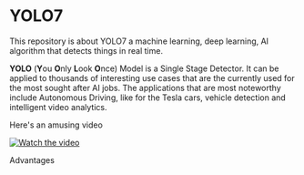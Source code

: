 # YOLO7
This repository is about YOLO7 a machine learning, deep learning, AI algorithm that detects things in real time.


**YOLO** (**Y**ou **O**nly **L**ook **O**nce) Model is a Single Stage Detector. It can be applied to thousands of interesting use cases that are the currently used for the most sought after AI jobs. The applications that are most noteworthy include Autonomous Driving, like for the Tesla cars, vehicle detection and intelligent video analytics.


Here's an amusing video 

[![Watch the video](https://user-images.githubusercontent.com/20040679/189306825-deeae945-f087-4289-b4fe-4892c9a1c431.png)](https://youtu.be/lxLyLIL7OsU)

Advantages

